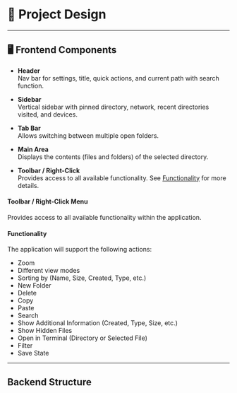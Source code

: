 # 📁 Project Design

---

## 🖥️ Frontend Components

- **Header**  
  Nav bar for settings, title, quick actions, and current path with search function.

- **Sidebar**  
  Vertical sidebar with pinned directory, network, recent directories visited, and devices.

- **Tab Bar**  
  Allows switching between multiple open folders.

- **Main Area**  
  Displays the contents (files and folders) of the selected directory.

- **Toolbar / Right-Click**  
  Provides access to all available functionality. See [Functionality](#functionality) for more details.

#### Toolbar / Right-Click Menu
Provides access to all available functionality within the application.

#### Functionality
The application will support the following actions:

- Zoom
- Different view modes
- Sorting by (Name, Size, Created, Type, etc.)
- New Folder
- Delete
- Copy
- Paste
- Search
- Show Additional Information (Created, Type, Size, etc.)
- Show Hidden Files
- Open in Terminal (Directory or Selected File)
- Filter
- Save State

---

## Backend Structure
